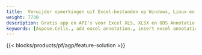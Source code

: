 ```yaml
---
title:  Verwijder opmerkingen uit Excel-bestanden op Windows, Linux en macOS
weight: 7730
description: Gratis app en API's voor Excel XLS, XLSX en ODS Annotatie- en commentaarbeheer
keywords: [Aspose.Cells., add excel annotation., insert excel annotation., access excel annotation., remove excel annotation., delete excel annotation., add annotation in excel., insert annotation in excel., access annotation in excel., remove annotation in excel., delete annotation in excel]
---
```

{{< blocks/products/pf/agp/feature-solution >}} 

